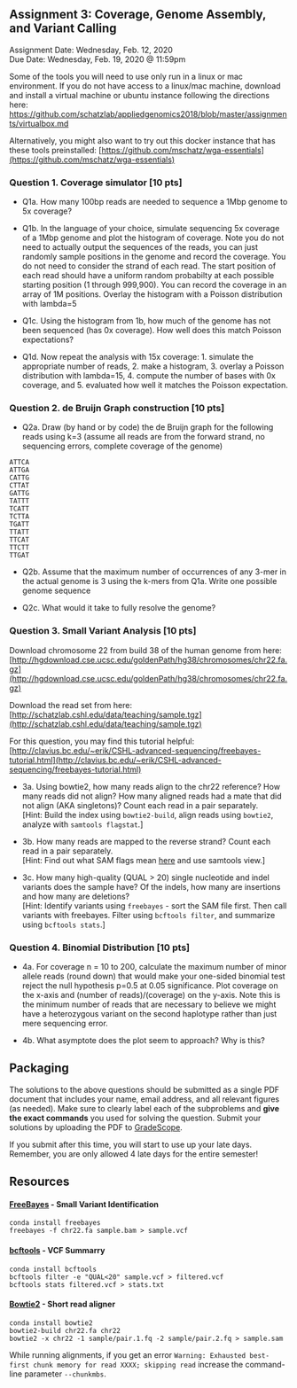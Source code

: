 ## Assignment 3: Coverage, Genome Assembly, and Variant Calling
Assignment Date: Wednesday, Feb. 12, 2020 <br>
Due Date: Wednesday, Feb. 19, 2020 @ 11:59pm <br>

Some of the tools you will need to use only run in a linux or mac environment. 
If you do not have access to a linux/mac machine, download and install a virtual 
machine or ubuntu instance following the directions here: https://github.com/schatzlab/appliedgenomics2018/blob/master/assignments/virtualbox.md

Alternatively, you might also want to try out this docker instance that has these tools preinstalled: 
[https://github.com/mschatz/wga-essentials](https://github.com/mschatz/wga-essentials)


### Question 1. Coverage simulator [10 pts]

- Q1a. How many 100bp reads are needed to sequence a 1Mbp genome to 5x coverage?

- Q1b. In the language of your choice, simulate sequencing 5x coverage of a 1Mbp genome and plot the histogram of coverage. Note you do not need to actually output the sequences of the reads, you can just randomly sample positions in the genome and record the coverage. You do not need to consider the strand of each read. The start position of each read should have a uniform random probabilty at each possible starting position (1 through 999,900). You can record the coverage in an array of 1M positions. Overlay the histogram with a Poisson distribution with lambda=5

- Q1c. Using the histogram from 1b, how much of the genome has not been sequenced (has 0x coverage). How well does this match Poisson expectations?

- Q1d. Now repeat the analysis with 15x coverage: 1. simulate the appropriate number of reads, 2. make a histogram, 3. overlay a Poisson distribution
  with lambda=15, 4. compute the number of bases with 0x coverage, and 5. evaluated how well it matches the Poisson expectation.


### Question 2. de Bruijn Graph construction [10 pts]
- Q2a. Draw (by hand or by code) the de Bruijn graph for the following reads using k=3 (assume all reads are from the forward strand, no sequencing errors, complete coverage of the genome)

```
ATTCA
ATTGA
CATTG
CTTAT
GATTG
TATTT
TCATT
TCTTA
TGATT
TTATT
TTCAT
TTCTT
TTGAT
```

- Q2b. Assume that the maximum number of occurrences of any 3-mer in the actual genome is 3 using the k-mers from Q1a. Write one possible genome sequence


- Q2c. What would it take to fully resolve the genome?


### Question 3. Small Variant Analysis [10 pts]

Download chromosome 22 from build 38 of the human genome from here:  
[http://hgdownload.cse.ucsc.edu/goldenPath/hg38/chromosomes/chr22.fa.gz](http://hgdownload.cse.ucsc.edu/goldenPath/hg38/chromosomes/chr22.fa.gz)

Download the read set from here:  
[http://schatzlab.cshl.edu/data/teaching/sample.tgz](http://schatzlab.cshl.edu/data/teaching/sample.tgz)

For this question, you may find this tutorial helpful:  
[http://clavius.bc.edu/~erik/CSHL-advanced-sequencing/freebayes-tutorial.html](http://clavius.bc.edu/~erik/CSHL-advanced-sequencing/freebayes-tutorial.html)

- 3a. Using bowtie2, how many reads align to the chr22 reference? How many reads did not align? How many aligned reads had a mate that did not align (AKA singletons)? Count each read in a pair separately.  
[Hint: Build the index using `bowtie2-build`, align reads using `bowtie2`, analyze with `samtools flagstat`.]

- 3b. How many reads are mapped to the reverse strand? Count each read in a pair separately.   
[Hint: Find out what SAM flags mean [here](https://broadinstitute.github.io/picard/explain-flags.html) and use samtools view.]

- 3c. How many high-quality (QUAL > 20) single nucleotide and indel variants does the sample have? Of the indels, how many are insertions and how many are deletions?  
[Hint:  Identify variants using `freebayes` - sort the SAM file first. Then call variants with freebayes. Filter using `bcftools filter`, and summarize using `bcftools stats`.]


### Question 4. Binomial Distribution [10 pts]

- 4a. For coverage n = 10 to 200, calculate the maximum number of minor allele reads (round down) that would make your one-sided binomial test reject the null hypothesis p=0.5 at 0.05 significance. Plot coverage on the x-axis and (number of reads)/(coverage) on the y-axis. Note this is the minimum number of reads that are necessary to believe we might have a heterozygous variant on the second haplotype rather than just mere sequencing error.

- 4b. What asymptote does the plot seem to approach? Why is this?


## Packaging

The solutions to the above questions should be submitted as a single PDF document that includes your name, email address, and 
all relevant figures (as needed). Make sure to clearly label each of the subproblems and **give the exact commands** you used for 
solving the question. Submit your solutions by uploading the PDF to [GradeScope](http://www.gradescope.com/). 

If you submit after this time, you will start to use up your late days. Remember, you are only allowed 4 late days for the entire semester!



## Resources

#### [FreeBayes](https://github.com/ekg/freebayes) - Small Variant Identification

```
conda install freebayes
freebayes -f chr22.fa sample.bam > sample.vcf
```

#### [bcftools](https://samtools.github.io/bcftools/bcftools.html) - VCF Summarry

```
conda install bcftools
bcftools filter -e "QUAL<20" sample.vcf > filtered.vcf
bcftools stats filtered.vcf > stats.txt
```

#### [Bowtie2](http://bowtie-bio.sourceforge.net/bowtie2/index.shtml) - Short read aligner

```
conda install bowtie2
bowtie2-build chr22.fa chr22
bowtie2 -x chr22 -1 sample/pair.1.fq -2 sample/pair.2.fq > sample.sam
```

While running alignments, if you get an error `Warning: Exhausted best-first chunk memory for read XXXX; skipping read` increase the command-line parameter `--chunkmbs`.

